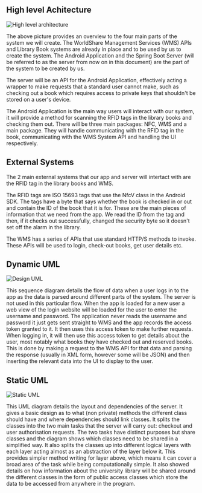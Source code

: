 ## High level Achitecture

![](https://github.com/josh26turner/UoB-Library-App/blob/master/docs/portfolio/includes/high-level-architecture.png "High level architecture")

The above picture provides an overview to the four main parts of the system we will create. The WorldShare Management Services (WMS) APIs and Library Book systems are already in place and to be used by us to create the system. The Android Application and the Spring Boot Server (will be referred to as the server from now on in this document) are the part of the system to be created by us.  

The server will be an API for the Android Application, effectively acting a wrapper to make requests that a standard user cannot make, such as checking out a book which requires access to private keys that shouldn't be stored on a user's device.   

The Android Application is the main way users will interact with our system, it will provide a method for scanning the RFID tags in the library books and checking them out. There will be three main packages: NFC, WMS and a main package. They will handle communicating with the RFID tag in the book, communicating with the WMS System API and handling the UI respectively.  


## External Systems  

The 2 main external systems that our app and server will intertact with are the RFID tag in the library books and WMS.  

The RFID tags are ISO 15693 tags that use the NfcV class in the Android SDK. The tags have a byte that says whether the book is checked in or out and contain the ID of the book that it is for. These are the main pieces of information that we need from the app. We read the ID from the tag and then, if it checks out successfully, changed the security byte so it doesn't set off the alarm in the library.  

The WMS has a series of APIs that use standard HTTP/S methods to invoke. These APIs will be used to login, check-out books, get user details etc. 


## Dynamic UML

![](https://github.com/josh26turner/UoB-Library-App/blob/master/docs/portfolio/includes/Dynamic-UML.png "Design UML")

This sequence diagram details the flow of data when a user logs in to the app as the data is parsed around different parts of the system. The server is not used in this particular flow. When the app is loaded for a new user a web view of the login website will be loaded for the user to enter the username and password. The application never reads the username and password it just gets sent straight to WMS and the app records the access token granted to it. It then uses this access token to make further requests. When logging in, it will then use this access token to get details about the user, most notably what books they have checked out and reserved books. This is done by making a request to the WMS API for that data and parsing the response (usually in XML form, however some will be JSON) and then inserting the relevant data into the UI to display to the user.  


## Static UML

![](https://github.com/josh26turner/UoB-Library-App/blob/master/docs/portfolio/includes/Static-UML.png "Static UML")

This UML diagram details the layout and dependencies of the server. It gives a basic design as to what (non private) methods the different class should have and where dependencies should link classes. It splits the classes into the two main tasks that the server will carry out: checkout and user authorisation requests. The two tasks have distinct purposes but share classes and the diagram shows which classes need to be shared in a simplified way. It also splits the classes up into different logical layers with each layer acting almost as an abstraction of the layer below it. This provides simpler method writing for layer above, which means it can cover a broad area of the task while being computationally simple. It also showed details on how information about the university library will be shared around the different classes in the form of public access classes which store the data to be accessed from anywhere in the program.  

